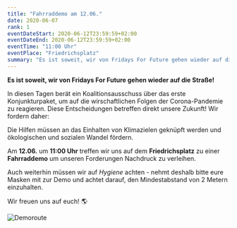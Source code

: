 ```yaml
---
title: "Fahrraddemo am 12.06."
date: 2020-06-07
rank: 1
eventDateStart: 2020-06-12T23:59:59+02:00
eventDateEnd: 2020-06-12T23:59:59+02:00
eventTime: "11:00 Uhr"
eventPlace: "Friedrichsplatz"
summary: "Es ist soweit, wir von Fridays For Future gehen wieder auf die Straße!"
---
```


**Es ist soweit, wir von Fridays For Future gehen wieder auf die Straße!**  

In diesen Tagen berät ein Koalitionsausschuss über das erste Konjunkturpaket, um auf die wirschaftlichen Folgen der Corona-Pandemie zu reagieren. Diese Entscheidungen betreffen direkt unsere Zukunft! Wir fordern daher: 

Die Hilfen müssen an das Einhalten von Klimazielen geknüpft werden und ökologischen und sozialen Wandel fördern.

Am **12.06.** um **11:00 Uhr** treffen wir uns auf dem **Friedrichsplatz** zu einer **Fahrraddemo** um unseren Forderungen Nachdruck zu verleihen.

Auch weiterhin müssen wir auf *Hygiene* achten - nehmt deshalb bitte eure Masken mit zur Demo und achtet darauf, den Mindestabstand von 2 Metern einzuhalten.

Wir freuen uns auf euch! 🌎

![Demoroute](/img/Demoroute-12-06-20.png)